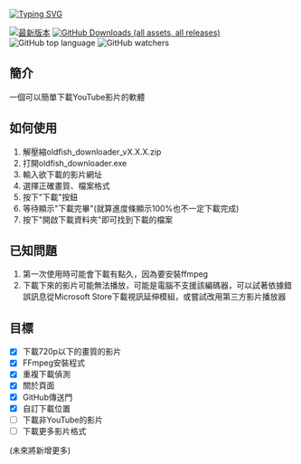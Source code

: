 [![Typing SVG](https://readme-typing-svg.demolab.com?font=Ubuntu&size=70&duration=2000&pause=200&color=00A6DA&center=true&vCenter=true&multiline=true&width=1000&height=200&lines=oldfish%E5%BD%B1%E7%89%87%E4%B8%8B%E8%BC%89%E5%99%A8;-%E7%94%B1%E8%80%81%E9%AD%9A%E8%A3%BD%E4%BD%9C)](https://github.com/oldfish101240/oldfish-Video-Downloader)

[![最新版本](https://img.shields.io/github/v/release/oldfish101240/oldfish-Video-Downloader?label=最新版本)](https://github.com/oldfish101240/oldfish-Video-Downloader/releases/latest)
[![GitHub Downloads (all assets, all releases)](https://img.shields.io/github/downloads/oldfish101240/oldfish-Video-Downloader/total?label=下載次數)](https://github.com/oldfish101240/oldfish-Video-Downloader/releases)
![GitHub top language](https://img.shields.io/github/languages/top/oldfish101240/oldfish-Video-Downloader)
![GitHub watchers](https://img.shields.io/github/watchers/oldfish101240/oldfish-Video-Downloader)






## 簡介
一個可以簡單下載YouTube影片的軟體  

## 如何使用  
1. 解壓縮oldfish_downloader_vX.X.X.zip  
2. 打開oldfish_downloader.exe  
3. 輸入欲下載的影片網址  
4. 選擇正確畫質、檔案格式 
5. 按下"下載"按鈕  
6. 等待顯示"下載完畢"(就算進度條顯示100%也不一定下載完成)  
7. 按下"開啟下載資料夾"即可找到下載的檔案  

## 已知問題   
1. 第一次使用時可能會下載有點久，因為要安裝ffmpeg  
2. 下載下來的影片可能無法播放，可能是電腦不支援該編碼器，可以試著依據錯誤訊息從Microsoft Store下載視訊延伸模組，或嘗試改用第三方影片播放器

## 目標
- [x] 下載720p以下的畫質的影片
- [x] FFmpeg安裝程式
- [x] 重複下載偵測
- [x] 關於頁面
- [x] GitHub傳送門
- [x] 自訂下載位置
- [ ] 下載非YouTube的影片
- [ ] 下載更多影片格式

(未來將新增更多)
